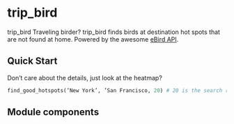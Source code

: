 # trip_bird

trip_bird Traveling birder? trip_bird finds birds at destination hot spots that are not found at home. Powered by the awesome [eBird API](https://confluence.cornell.edu/display/CLOISAPI/eBird+API+1.1).

## Quick Start

Don’t care about the details, just look at the heatmap?
```python
find_good_hotspots(‘New York’, ’San Francisco, 20) # 20 is the search radius in km
```

## Module components






